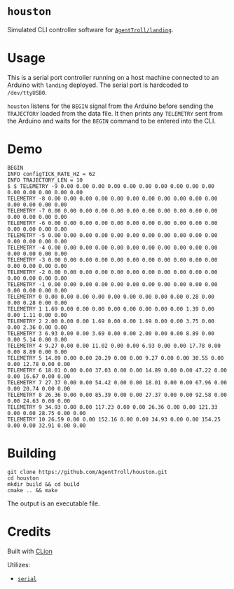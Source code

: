 # `houston`

Simulated CLI controller software for 
[`AgentTroll/landing`](https://github.com/AgentTroll/landing).

# Usage

This is a serial port controller running on a host machine
connected to an Arduino with `landing` deployed. The serial
port is hardcoded to `/dev/ttyUSB0`.

`houston` listens for the `BEGIN` signal from the Arduino
before sending the `TRAJECTORY` loaded from the data file.
It then prints any `TELEMETRY` sent from the Arduino and
waits for the `BEGIN` command to be entered into the CLI.

# Demo

```
BEGIN
INFO configTICK_RATE_HZ = 62
INFO TRAJECTORY_LEN = 10
$ $ TELEMETRY -9 0.00 0.00 0.00 0.00 0.00 0.00 0.00 0.00 0.00 0.00 0.00 0.00 0.00 0.00 0.00
TELEMETRY -8 0.00 0.00 0.00 0.00 0.00 0.00 0.00 0.00 0.00 0.00 0.00 0.00 0.00 0.00 0.00
TELEMETRY -7 0.00 0.00 0.00 0.00 0.00 0.00 0.00 0.00 0.00 0.00 0.00 0.00 0.00 0.00 0.00
TELEMETRY -6 0.00 0.00 0.00 0.00 0.00 0.00 0.00 0.00 0.00 0.00 0.00 0.00 0.00 0.00 0.00
TELEMETRY -5 0.00 0.00 0.00 0.00 0.00 0.00 0.00 0.00 0.00 0.00 0.00 0.00 0.00 0.00 0.00
TELEMETRY -4 0.00 0.00 0.00 0.00 0.00 0.00 0.00 0.00 0.00 0.00 0.00 0.00 0.00 0.00 0.00
TELEMETRY -3 0.00 0.00 0.00 0.00 0.00 0.00 0.00 0.00 0.00 0.00 0.00 0.00 0.00 0.00 0.00
TELEMETRY -2 0.00 0.00 0.00 0.00 0.00 0.00 0.00 0.00 0.00 0.00 0.00 0.00 0.00 0.00 0.00
TELEMETRY -1 0.00 0.00 0.00 0.00 0.00 0.00 0.00 0.00 0.00 0.00 0.00 0.00 0.00 0.00 0.00
TELEMETRY 0 0.00 0.00 0.00 0.00 0.00 0.00 0.00 0.00 0.00 0.28 0.00 0.00 0.28 0.00 0.00
TELEMETRY 1 1.69 0.00 0.00 0.00 0.00 0.00 0.00 0.00 0.00 1.39 0.00 0.00 1.11 0.00 0.00
TELEMETRY 2 2.00 0.00 0.00 1.69 0.00 0.00 1.69 0.00 0.00 3.75 0.00 0.00 2.36 0.00 0.00
TELEMETRY 3 6.93 0.00 0.00 3.69 0.00 0.00 2.00 0.00 0.00 8.89 0.00 0.00 5.14 0.00 0.00
TELEMETRY 4 9.27 0.00 0.00 11.02 0.00 0.00 6.93 0.00 0.00 17.78 0.00 0.00 8.89 0.00 0.00
TELEMETRY 5 14.89 0.00 0.00 20.29 0.00 0.00 9.27 0.00 0.00 30.55 0.00 0.00 12.78 0.00 0.00
TELEMETRY 6 18.01 0.00 0.00 37.03 0.00 0.00 14.89 0.00 0.00 47.22 0.00 0.00 16.67 0.00 0.00
TELEMETRY 7 27.37 0.00 0.00 54.42 0.00 0.00 18.01 0.00 0.00 67.96 0.00 0.00 20.74 0.00 0.00
TELEMETRY 8 26.36 0.00 0.00 85.39 0.00 0.00 27.37 0.00 0.00 92.58 0.00 0.00 24.63 0.00 0.00
TELEMETRY 9 34.93 0.00 0.00 117.23 0.00 0.00 26.36 0.00 0.00 121.33 0.00 0.00 28.75 0.00 0.00
TELEMETRY 10 26.59 0.00 0.00 152.16 0.00 0.00 34.93 0.00 0.00 154.25 0.00 0.00 32.91 0.00 0.00
```

# Building

``` shell
git clone https://github.com/AgentTroll/houston.git
cd houston
mkdir build && cd build
cmake .. && make
```

The output is an executable file.

# Credits

Built with [CLion]()

Utilizes:
  
  * [`serial`](https://github.com/AgentTroll/landing)
